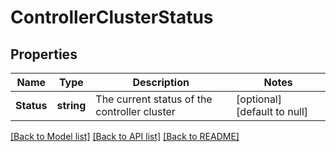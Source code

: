 # ControllerClusterStatus

## Properties
Name | Type | Description | Notes
------------ | ------------- | ------------- | -------------
**Status** | **string** | The current status of the controller cluster | [optional] [default to null]

[[Back to Model list]](../README.md#documentation-for-models) [[Back to API list]](../README.md#documentation-for-api-endpoints) [[Back to README]](../README.md)

